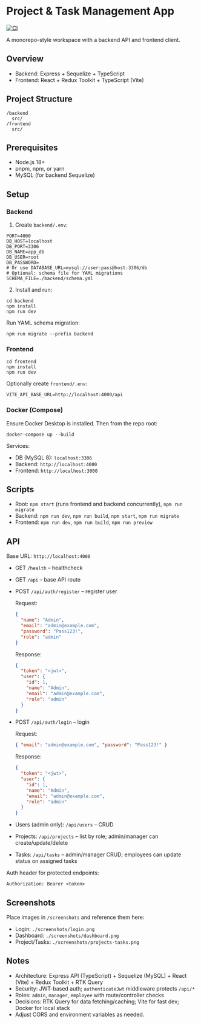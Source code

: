 # Project & Task Management App

[![CI](https://github.com/naolk35/Project-Task-Management-App/actions/workflows/ci.yml/badge.svg)](https://github.com/naolk35/Project-Task-Management-App/actions/workflows/ci.yml)

A monorepo-style workspace with a backend API and frontend client.

## Overview

- Backend: Express + Sequelize + TypeScript
- Frontend: React + Redux Toolkit + TypeScript (Vite)

## Project Structure

```
/backend
  src/
/frontend
  src/
```

## Prerequisites

- Node.js 18+
- pnpm, npm, or yarn
- MySQL (for backend Sequelize)

## Setup

### Backend

1. Create `backend/.env`:

```
PORT=4000
DB_HOST=localhost
DB_PORT=3306
DB_NAME=app_db
DB_USER=root
DB_PASSWORD=
# Or use DATABASE_URL=mysql://user:pass@host:3306/db
# Optional: schema file for YAML migrations
SCHEMA_FILE=./backend/schema.yml
```

2. Install and run:

```
cd backend
npm install
npm run dev
```

Run YAML schema migration:

```
npm run migrate --prefix backend
```

### Frontend

```
cd frontend
npm install
npm run dev
```

Optionally create `frontend/.env`:

```
VITE_API_BASE_URL=http://localhost:4000/api
```

### Docker (Compose)

Ensure Docker Desktop is installed. Then from the repo root:

```
docker-compose up --build
```

Services:

- DB (MySQL 8): `localhost:3306`
- Backend: `http://localhost:4000`
- Frontend: `http://localhost:3000`

## Scripts

- Root: `npm start` (runs frontend and backend concurrently), `npm run migrate`
- Backend: `npm run dev`, `npm run build`, `npm start`, `npm run migrate`
- Frontend: `npm run dev`, `npm run build`, `npm run preview`

## API

Base URL: `http://localhost:4000`

- GET `/health` – healthcheck
- GET `/api` – base API route
- POST `/api/auth/register` – register user

  Request:

  ```json
  {
    "name": "Admin",
    "email": "admin@example.com",
    "password": "Pass123!",
    "role": "admin"
  }
  ```

  Response:

  ```json
  {
    "token": "<jwt>",
    "user": {
      "id": 1,
      "name": "Admin",
      "email": "admin@example.com",
      "role": "admin"
    }
  }
  ```

- POST `/api/auth/login` – login

  Request:

  ```json
  { "email": "admin@example.com", "password": "Pass123!" }
  ```

  Response:

  ```json
  {
    "token": "<jwt>",
    "user": {
      "id": 1,
      "name": "Admin",
      "email": "admin@example.com",
      "role": "admin"
    }
  }
  ```

- Users (admin only): `/api/users` – CRUD
- Projects: `/api/projects` – list by role; admin/manager can create/update/delete
- Tasks: `/api/tasks` – admin/manager CRUD; employees can update status on assigned tasks

Auth header for protected endpoints:

```
Authorization: Bearer <token>
```

## Screenshots

Place images in `/screenshots` and reference them here:

- Login: `./screenshots/login.png`
- Dashboard: `./screenshots/dashboard.png`
- Project/Tasks: `./screenshots/projects-tasks.png`

## Notes

- Architecture: Express API (TypeScript) + Sequelize (MySQL) + React (Vite) + Redux Toolkit + RTK Query
- Security: JWT-based auth; `authenticateJwt` middleware protects `/api/*`
- Roles: `admin`, `manager`, `employee` with route/controller checks
- Decisions: RTK Query for data fetching/caching; Vite for fast dev; Docker for local stack
- Adjust CORS and environment variables as needed.
